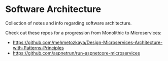 # Software Architecture

Collection of notes and info regarding software architecture.

Check out these repos for a progression from Monolithic to Microservices:

* https://github.com/mehmetozkaya/Design-Microservices-Architecture-with-Patterns-Principles
* https://github.com/aspnetrun/run-aspnetcore-microservices
